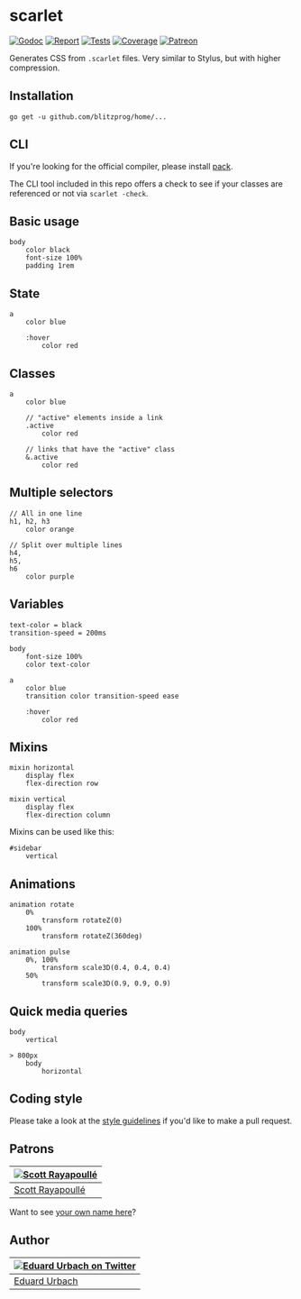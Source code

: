 # scarlet

[![Godoc][godoc-image]][godoc-url]
[![Report][report-image]][report-url]
[![Tests][tests-image]][tests-url]
[![Coverage][coverage-image]][coverage-url]
[![Patreon][patreon-image]][patreon-url]

Generates CSS from `.scarlet` files. Very similar to Stylus, but with higher compression.

## Installation

```shell
go get -u github.com/blitzprog/home/...
```

## CLI

If you're looking for the official compiler, please install [pack](https://github.com/aerogo/pack).

The CLI tool included in this repo offers a check to see if your classes are referenced or not via `scarlet -check`.

## Basic usage

```scarlet
body
	color black
	font-size 100%
	padding 1rem
```

## State

```scarlet
a
	color blue

	:hover
		color red
```

## Classes

```scarlet
a
	color blue

	// "active" elements inside a link
	.active
		color red

	// links that have the "active" class
	&.active
		color red
```

## Multiple selectors

```scarlet
// All in one line
h1, h2, h3
	color orange

// Split over multiple lines
h4,
h5,
h6
	color purple
```

## Variables

```scarlet
text-color = black
transition-speed = 200ms

body
	font-size 100%
	color text-color

a
	color blue
	transition color transition-speed ease
	
	:hover
		color red
```

## Mixins

```scarlet
mixin horizontal
	display flex
	flex-direction row

mixin vertical
	display flex
	flex-direction column
```

Mixins can be used like this:

```scarlet
#sidebar
	vertical
```

## Animations

```scarlet
animation rotate
	0%
		transform rotateZ(0)
	100%
		transform rotateZ(360deg)

animation pulse
	0%, 100%
		transform scale3D(0.4, 0.4, 0.4)
	50%
		transform scale3D(0.9, 0.9, 0.9)
```

## Quick media queries

```scarlet
body
	vertical

> 800px
	body
		horizontal
```

## Coding style

Please take a look at the [style guidelines](https://github.com/akyoto/quality/blob/master/STYLE.md) if you'd like to make a pull request.

## Patrons

| [![Scott Rayapoullé](https://avatars3.githubusercontent.com/u/11772084?s=70&v=4)](https://github.com/soulcramer) |
|---|
| [Scott Rayapoullé](https://github.com/soulcramer) |

Want to see [your own name here](https://www.patreon.com/eduardurbach)?

## Author

| [![Eduard Urbach on Twitter](https://gravatar.com/avatar/16ed4d41a5f244d1b10de1b791657989?s=70)](https://twitter.com/eduardurbach "Follow @eduardurbach on Twitter") |
|---|
| [Eduard Urbach](https://eduardurbach.com) |

[godoc-image]: https://godoc.org/github.com/blitzprog/home?status.svg
[godoc-url]: https://godoc.org/github.com/blitzprog/home
[report-image]: https://goreportcard.com/badge/github.com/blitzprog/home
[report-url]: https://goreportcard.com/report/github.com/blitzprog/home
[tests-image]: https://cloud.drone.io/api/badges/blitzprog/home/status.svg
[tests-url]: https://cloud.drone.io/blitzprog/home
[coverage-image]: https://codecov.io/gh/blitzprog/home/graph/badge.svg
[coverage-url]: https://codecov.io/gh/blitzprog/home
[patreon-image]: https://img.shields.io/badge/patreon-donate-green.svg
[patreon-url]: https://www.patreon.com/eduardurbach
